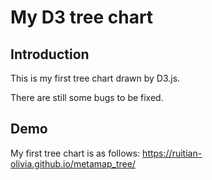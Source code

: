 # My D3 tree chart

## Introduction
This is my first tree chart drawn by D3.js.

There are still some bugs to be fixed.

## Demo
My first tree chart is as follows:
https://ruitian-olivia.github.io/metamap_tree/



